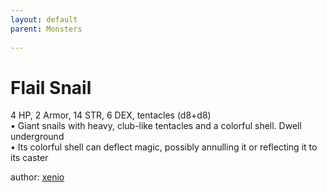 ```yaml
---
layout: default
parent: Monsters 
   
--- 
```

# Flail Snail
4 HP, 2 Armor, 14 STR, 6 DEX, tentacles (d8+d8)  
• Giant snails with heavy, club-like tentacles and a colorful shell. Dwell underground  
• Its colorful shell can deflect magic, possibly annulling it or reflecting it to its caster  





author: [xenio](https://xenioinabottle.blogspot.com/2021/02/classic-monsters-for-cairnito-part-1.html) 


